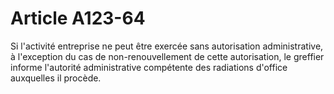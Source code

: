 # Article A123-64

Si l'activité entreprise ne peut être exercée sans autorisation administrative, à l'exception du cas de non-renouvellement de cette autorisation, le greffier informe l'autorité administrative compétente des radiations d'office auxquelles il procède.
